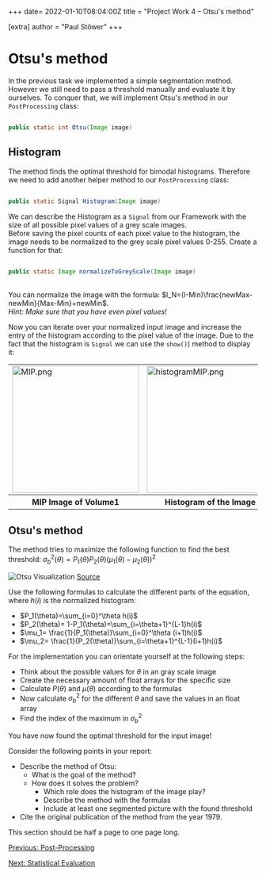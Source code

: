 +++
date= 2022-01-10T08:04:00Z
title = "Project Work 4 – Otsu's method"

[extra]
author = "Paul Stöwer"
+++

# Otsu's method

In the previous task we implemented a simple segmentation method. However we still need to pass a threshold manually and evaluate it by ourselves.
To conquer that, we will implement Otsu's method in our `PostProcessing` class:
```java

public static int Otsu(Image image)

```

## Histogram

The method finds the optimal threshold for bimodal histograms. Therefore we need to add another helper method to our `PostProcessing` class:

```java

public static Signal Histogram(Image image)

```

We can describe the Histogram as a `Signal` from our Framework with the size of all possible pixel values of a grey scale images. 
<br>Before saving the pixel counts of each pixel value to the histogram, the image needs to be normalized to the grey scale pixel values 0-255. Create a function for that:

```java

public static Image normalizeToGreyScale(Image image)

```
<br>You can normalize the image with the formula: $I_N=(I-Min)\frac{newMax-newMin}{Max-Min}+newMin$. 
<br> *Hint: Make sure that you have even pixel values!*

Now you can iterate over your normalized input image and increase the entry of the histogram according to the pixel value of the image. Due to the fact that the histogram is `Signal` we can use the `show()`) method to display it: 

 <p style="text-align: center;">
<table><tr>
<td> <img src="../MIP.png" alt="MIP.png"  style="width: 256;"/> </td>
<td> <img src="../histogramMIP.png" alt="histogramMIP.png" style="width: 256;"/> </td>
</tr>
<tr>
<th>MIP Image of Volume1</th> 
<th>Histogram of the Image</th> 
</tr>
</table>
 <p>

## Otsu's method

The method tries to maximize the following function to find the best threshold: $\sigma_b^2(\theta)=P_1(\theta)P_2(\theta)(\mu_1(\theta)-\mu_2(\theta))^2$

![Otsu Visualization](https://upload.wikimedia.org/wikipedia/commons/3/34/Otsu%27s_Method_Visualization.gif)
[Source](https://upload.wikimedia.org/wikipedia/commons/3/34/Otsu%27s_Method_Visualization.gif)

Use the following formulas to calculate the different parts of the equation, where $h(i)$ is the normalized histogram:

* $P_1(\theta)=\sum_{i=0}^\theta h(i)$
* $P_2(\theta)= 1-P_1(\theta)=\sum_{i=\theta+1}^{L-1}h(i)$
* $\mu_1= \frac{1}{P_1(\theta)}\sum_{i=0}^\theta (i+1)h(i)$
* $\mu_2= \frac{1}{P_2(\theta)}\sum_{i=\theta+1}^{L-1}(i+1)h(i)$

For the implementation you can orientate yourself at the following steps:

* Think about the possible values for $\theta$ in an gray scale image
* Create the necessary amount of float arrays for the specific size
* Calculate $P(\theta)$ and $\mu(\theta)$ according to the formulas
* Now calculate $\sigma_b^2$ for the different $\theta$ and save the values in an float array
* Find the index of the maximum in $\sigma_b^2$ 


You have now found the optimal threshold for the input image!

Consider the following points in your report:

* Describe the method of Otsu: 
	- What is the goal of the method? 
	- How does it solves the problem?
		+ Which role does the histogram of the image play?
		+ Describe the method with the formulas
		+ Include at least one segmented picture with the found threshold
* Cite the original publication of the method from the year 1979.

This section should be half a page to one page long.

[Previous: Post-Processing](../postprocessing)

[Next: Statistical Evaluation](../evaluation)
